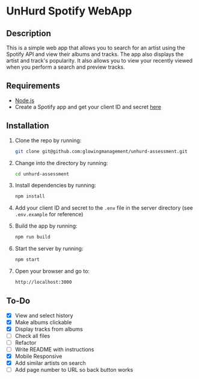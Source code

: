 # UnHurd Spotify WebApp

## Description

This is a simple web app that allows you to search for an artist using the Spotify API and view their albums and tracks. The app also displays the artist and track's popularity. It also allows you to view your recently viewed when you perform a search and preview tracks.

## Requirements

- [Node.js](https://nodejs.org/en/)
- Create a Spotify app and get your client ID and secret [here](https://developer.spotify.com/dashboard/applications)

## Installation

1. Clone the repo by running:

    ```bash
    git clone git@github.com:glowingmanagement/unhurd-assessment.git
    ```

2. Change into the directory by running:

    ```bash
    cd unhurd-assessment
    ```

3. Install dependencies by running:

    ```bash
    npm install
    ```

4. Add your client ID and secret to the `.env` file in the server directory (see `.env.example` for reference)

5. Build the app by running:

    ```bash
    npm run build
    ```

6. Start the server by running:

    ```bash
    npm start
    ```

7. Open your browser and go to:

    ```bash
    http://localhost:3000
    ```

## To-Do

- [X] View and select history
- [X] Make albums clickable
- [X] Display tracks from albums
- [ ] Check all files
- [ ] Refactor
- [ ] Write README with instructions
- [X] Mobile Responsive
- [X] Add similar artists on search
- [ ] Add page number to URL so back button works
